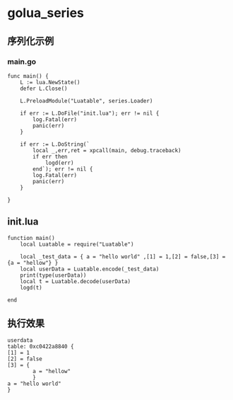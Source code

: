 # golua_series
##  序列化示例

###  main.go
    func main() {
        L := lua.NewState()
        defer L.Close()

        L.PreloadModule("Luatable", series.Loader)

        if err := L.DoFile("init.lua"); err != nil {
            log.Fatal(err)
            panic(err)
        }

        if err := L.DoString(`
            local _,err,ret = xpcall(main, debug.traceback)
            if err then 
                logd(err) 
            end`); err != nil {
            log.Fatal(err)
            panic(err)
        }

    }
## init.lua

    function main()
        local Luatable = require("Luatable")

        local _test_data = { a = "hello world" ,[1] = 1,[2] = false,[3] = {a = "hellow"} }
        local userData = Luatable.encode(_test_data)
        print(type(userData))
        local t = Luatable.decode(userData)
        logd(t)

    end

## 执行效果
    userdata
    table: 0xc0422a8840 {
    [1] = 1
    [2] = false
    [3] = {
            a = "hellow"
            }
    a = "hello world"
    }
